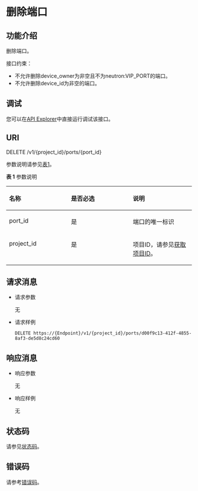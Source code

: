 # 删除端口<a name="vpc_port01_0005"></a>

## 功能介绍<a name="section17444113011524"></a>

删除端口。

接口约束：

-   不允许删除device\_owner为非空且不为neutron:VIP\_PORT的端口。
-   不允许删除device\_id为非空的端口。

## 调试<a name="section1062181918110"></a>

您可以在[API Explorer](https://apiexplorer.developer.huaweicloud.com/apiexplorer/doc?product=VPC&version=v2&api=DeletePort)中直接运行调试该接口。

## URI<a name="section44451130155215"></a>

DELETE /v1/\{project\_id\}/ports/\{port\_id\}

参数说明请参见[表1](#table24501630145212)。

**表 1**  参数说明

<a name="table24501630145212"></a>
<table><thead align="left"><tr id="row4573183015522"><th class="cellrowborder" valign="top" width="33.33333333333333%" id="mcps1.2.4.1.1"><p id="p557310304529"><a name="p557310304529"></a><a name="p557310304529"></a>名称</p>
</th>
<th class="cellrowborder" valign="top" width="33.33333333333333%" id="mcps1.2.4.1.2"><p id="p1557317308525"><a name="p1557317308525"></a><a name="p1557317308525"></a>是否必选</p>
</th>
<th class="cellrowborder" valign="top" width="33.33333333333333%" id="mcps1.2.4.1.3"><p id="p15732306523"><a name="p15732306523"></a><a name="p15732306523"></a>说明</p>
</th>
</tr>
</thead>
<tbody><tr id="row17573173085213"><td class="cellrowborder" valign="top" width="33.33333333333333%" headers="mcps1.2.4.1.1 "><p id="p175741930175210"><a name="p175741930175210"></a><a name="p175741930175210"></a>port_id</p>
</td>
<td class="cellrowborder" valign="top" width="33.33333333333333%" headers="mcps1.2.4.1.2 "><p id="p165741830105220"><a name="p165741830105220"></a><a name="p165741830105220"></a>是</p>
</td>
<td class="cellrowborder" valign="top" width="33.33333333333333%" headers="mcps1.2.4.1.3 "><p id="p1574183011520"><a name="p1574183011520"></a><a name="p1574183011520"></a>端口的唯一标识</p>
</td>
</tr>
<tr id="row157410303522"><td class="cellrowborder" valign="top" width="33.33333333333333%" headers="mcps1.2.4.1.1 "><p id="p85741306522"><a name="p85741306522"></a><a name="p85741306522"></a>project_id</p>
</td>
<td class="cellrowborder" valign="top" width="33.33333333333333%" headers="mcps1.2.4.1.2 "><p id="p1157418305529"><a name="p1157418305529"></a><a name="p1157418305529"></a>是</p>
</td>
<td class="cellrowborder" valign="top" width="33.33333333333333%" headers="mcps1.2.4.1.3 "><p id="p10487112"><a name="p10487112"></a><a name="p10487112"></a>项目ID，请参见<a href="获取项目ID.md">获取项目ID</a>。</p>
</td>
</tr>
</tbody>
</table>

## 请求消息<a name="section246143015213"></a>

-   请求参数

    无

-   请求样例

    ```
    DELETE https://{Endpoint}/v1/{project_id}/ports/d00f9c13-412f-4855-8af3-de5d8c24cd60
    ```


## 响应消息<a name="section546418302525"></a>

-   响应参数

    无

-   响应样例

    无


## 状态码<a name="section31981619"></a>

请参见[状态码](状态码.md)。

## 错误码<a name="section85821649202813"></a>

请参考[错误码](错误码.md)。

